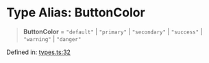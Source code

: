 # Type Alias: ButtonColor

> **ButtonColor** = `"default"` \| `"primary"` \| `"secondary"` \| `"success"` \| `"warning"` \| `"danger"`

Defined in: [types.ts:32](https://github.com/laruss/react-text-game/blob/6b9098a8e439fedc8e81574fd40f3e2840d770e8/packages/core/src/types.ts#L32)
